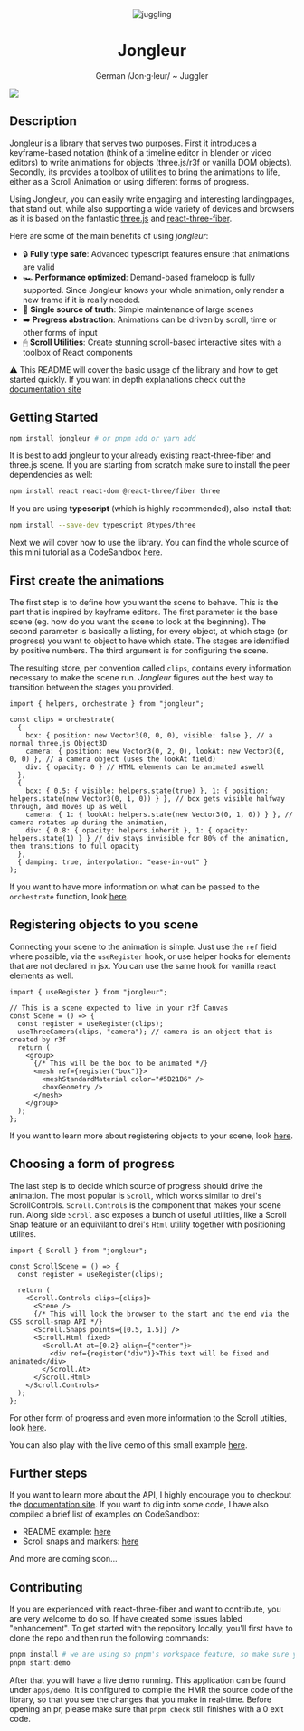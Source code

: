 <div align="center">
    <img src='https://jongleur.guythat.codes/logo.png' border='0' alt='juggling'/>
</div>
<h1 align="center"> Jongleur </h1>

<p align="center">
German /Jon·g·leur/ ~ Juggler
</p>

![](./assets/demo.gif)

## Description

Jongleur is a library that serves two purposes. First it introduces a keyframe-based notation (think of a timeline editor in blender or video editors) to write animations for objects (three.js/r3f or vanilla DOM objects). Secondly, its provides a toolbox of utilities to bring the animations to life, either as a Scroll Animation or using different forms of progress.

Using Jongleur, you can easily write engaging and interesting landingpages, that stand out, while also supporting a wide variety of devices and browsers as it is based on the fantastic [three.js](https://threejs.org/) and [react-three-fiber](https://github.com/pmndrs/react-three-fiber).

Here are some of the main benefits of using _jongleur_:

- 🔒 **Fully type safe**: Advanced typescript features ensure that animations are valid
- 🏎 **Performance optimized**: Demand-based frameloop is fully supported. Since Jongleur knows your whole animation, only render a new frame if it is really needed.
- 📒 **Single source of truth**: Simple maintenance of large scenes
- ➡️ **Progress abstraction**: Animations can be driven by scroll, time or other forms of input
- 🖱 **Scroll Utilities**: Create stunning scroll-based interactive sites with a toolbox of React components

⚠ ️This README will cover the basic usage of the library and how to get started quickly. If you want in depth explanations check out the [documentation site](https://jongleur.guythat.codes)

## Getting Started

```sh
npm install jongleur # or pnpm add or yarn add
```

It is best to add jongleur to your already existing react-three-fiber and three.js scene. If you are starting from scratch make sure to install the peer dependencies as well:

```sh
npm install react react-dom @react-three/fiber three
```

If you are using **typescript** (which is highly recommended), also install that:

```sh
npm install --save-dev typescript @types/three
```

Next we will cover how to use the library. You can find the whole source of this mini tutorial as a CodeSandbox [here](https://codesandbox.io/s/jongleur-minimal-demo-fk4e2z).

## First create the animations

The first step is to define how you want the scene to behave. This is the part that is inspired by keyframe editors. The first parameter is the base scene (eg. how do you want the scene to look at the beginning). The second parameter is basically a listing, for every object, at which stage (or progress) you want to object to have which state. The stages are identified by positive numbers. The third argument is for configuring the scene.

The resulting store, per convention called `clips`, contains every information necessary to make the scene run. _Jongleur_ figures out the best way to transition between the stages you provided.

```tsx
import { helpers, orchestrate } from "jongleur";

const clips = orchestrate(
  {
    box: { position: new Vector3(0, 0, 0), visible: false }, // a normal three.js Object3D
    camera: { position: new Vector3(0, 2, 0), lookAt: new Vector3(0, 0, 0) }, // a camera object (uses the lookAt field)
    div: { opacity: 0 } // HTML elements can be animated aswell
  },
  {
    box: { 0.5: { visible: helpers.state(true) }, 1: { position: helpers.state(new Vector3(0, 1, 0)) } }, // box gets visible halfway through, and moves up as well
    camera: { 1: { lookAt: helpers.state(new Vector3(0, 1, 0)) } }, // camera rotates up during the animation,
    div: { 0.8: { opacity: helpers.inherit }, 1: { opacity: helpers.state(1) } } // div stays invisible for 80% of the animation, then transitions to full opacity
  },
  { damping: true, interpolation: "ease-in-out" }
);
```

If you want to have more information on what can be passed to the `orchestrate` function, look [here](https://jongleur.guythat.codes/getting-started/keyframes).

## Registering objects to you scene

Connecting your scene to the animation is simple. Just use the `ref` field where possible, via the `useRegister` hook, or use helper hooks for elements that are not declared in jsx. You can use the same hook for vanilla react elements as well.

```tsx
import { useRegister } from "jongleur";

// This is a scene expected to live in your r3f Canvas
const Scene = () => {
  const register = useRegister(clips);
  useThreeCamera(clips, "camera"); // camera is an object that is created by r3f
  return (
    <group>
      {/* This will be the box to be animated */}
      <mesh ref={register("box")}>
        <meshStandardMaterial color="#5B21B6" />
        <boxGeometry />
      </mesh>
    </group>
  );
};
```

If you want to learn more about registering objects to your scene, look [here](https://jongleur.guythat.codes/getting-started/register).

## Choosing a form of progress

The last step is to decide which source of progress should drive the animation. The most popular is `Scroll`, which works similar to drei's ScrollControls. `Scroll.Controls` is the component that makes your scene run. Along side `Scroll` also exposes a bunch of useful utilities, like a Scroll Snap feature or an equivilant to drei's `Html` utility together with positioning utilites.

```tsx
import { Scroll } from "jongleur";

const ScrollScene = () => {
  const register = useRegister(clips);

  return (
    <Scroll.Controls clips={clips}>
      <Scene />
      {/* This will lock the browser to the start and the end via the CSS scroll-snap API */}
      <Scroll.Snaps points={[0.5, 1.5]} />
      <Scroll.Html fixed>
        <Scroll.At at={0.2} align={"center"}>
          <div ref={register("div")}>This text will be fixed and animated</div>
        </Scroll.At>
      </Scroll.Html>
    </Scroll.Controls>
  );
};
```

For other form of progress and even more information to the Scroll utilties, look [here](https://jongleur.guythat.codes/getting-started/progress).

You can also play with the live demo of this small example [here](https://codesandbox.io/s/jongleur-minimal-demo-fk4e2z).

## Further steps

If you want to learn more about the API, I highly encourage you to checkout the [documentation site](https://jongleur.guythat.codes). If you want to dig into some code, I have also compiled a brief list of examples on CodeSandbox:

- README example: [here](https://codesandbox.io/s/jongleur-minimal-demo-fk4e2z)
- Scroll snaps and markers: [here](https://codesandbox.io/s/jongleur-scroll-snap-6b8qpq)

And more are coming soon...

## Contributing

If you are experienced with react-three-fiber and want to contribute, you are very welcome to do so. If have created some issues labled "enhancement". To get started with the repository locally, you'll first have to clone the repo and then run the following commands:

```sh
pnpm install # we are using so pnpm's workspace feature, so make sure you have pnpm installed
pnpm start:demo
```

After that you will have a live demo running. This application can be found under `apps/demo`. It is configured to compile the HMR the source code of the library, so that you see the changes that you make in real-time. Before opening an pr, please make sure that `pnpm check` still finishes with a 0 exit code.
